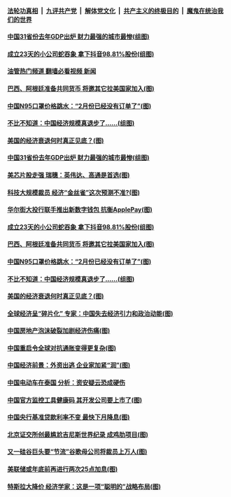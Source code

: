 ####  [法轮功真相](../../../../basic/blob/master/README.md?t=01241212) &nbsp;|&nbsp; [九评共产党](../../../../9ping.md/blob/master/README.md?t=01241212) &nbsp;|&nbsp; [解体党文化](../../../../jtdwh.md/blob/master/README.md?t=01241212)  &nbsp;|&nbsp; [共产主义的终极目的](../../../../gczydzjmd.md/blob/master/README.md?t=01241212) &nbsp;|&nbsp; [魔鬼在统治我们的世界](../../../../mgztzwmdsj.md/blob/master/README.md?t=01241212) 

#### [中国31省份去年GDP出炉 财力最强的城市最惨(组图)](../pages/p5/1027219.md?t=01241212) 

#### [成立23天的小公司蛇吞象 拿下抖音98.81%股份(组图)](../pages/p5/1027220.md?t=01241212) 

#### [油管热门频道 翻墙必看视频 新闻](http://129.146.143.75:81/youtube.html?01241212)

#### [巴西、阿根廷准备共同货币 将邀其它拉美国家加入(图)](../pages/p5/1027217.md?t=01241212) 

#### [中国N95口罩价格跳水：“2月份已经没有订单了”(图)](../pages/p5/1027176.md?t=01241212) 

#### [不比不知道：中国经济规模真退步了……(组图)](../pages/p5/1027167.md?t=01241212) 

#### [美国的经济衰退何时真正见底？(图)](../pages/p5/1027174.md?t=01241212) 

#### [中国31省份去年GDP出炉 财力最强的城市最惨(组图)](../pages/p5/1027219.md?t=01241212) 

#### [美芯片股走强 瑞穗：英伟达、高通是首选(图)](../pages/p5/1027249.md?t=01241212) 

#### [科技大规模裁员 经济“金丝雀”这次预测不准?(图)](../pages/p5/1027248.md?t=01241212) 

#### [华尔街大投行联手推出新数字钱包 抗衡ApplePay(图)](../pages/p5/1027244.md?t=01241212) 

#### [成立23天的小公司蛇吞象 拿下抖音98.81%股份(组图)](../pages/p5/1027220.md?t=01241212) 

#### [巴西、阿根廷准备共同货币 将邀其它拉美国家加入(图)](../pages/p5/1027217.md?t=01241212) 

#### [中国N95口罩价格跳水：“2月份已经没有订单了”(图)](../pages/p5/1027176.md?t=01241212) 

#### [不比不知道：中国经济规模真退步了……(组图)](../pages/p5/1027167.md?t=01241212) 

#### [美国的经济衰退何时真正见底？(图)](../pages/p5/1027174.md?t=01241212) 

#### [全球经济呈“碎片化” 专家：中国失去经济引力和政治动能(图)](../pages/p5/1027165.md?t=01241212) 

#### [中国房地产泡沫破裂加剧经济伤痛(图)](../pages/p5/1027164.md?t=01241212) 

#### [中国重启令全球对抗通胀变得更复杂(图)](../pages/p5/1027163.md?t=01241212) 

#### [中国经济前景：外资出逃 企业家加紧“润”(图)](../pages/p5/1027079.md?t=01241212) 

#### [中国电动车在泰国 分析：资安疑云恐成硬伤](../pages/p5/1027086.md?t=01241212) 

#### [中国官方监控工具健康码 其开发公司要上市了(图)](../pages/p5/1027083.md?t=01241212) 

#### [中国央行基准贷款利率不变 最快下月降息(图)](../pages/p5/1027077.md?t=01241212) 

#### [北京证交所创最尴尬吉尼斯世界纪录 成鸡肋项目(图)](../pages/p5/1026994.md?t=01241212) 

#### [又一硅谷巨头要“节流”谷歌母公司将裁员上万人(图)](../pages/p5/1027034.md?t=01241212) 

#### [美联储或年底前再进行两次25点加息(图)](../pages/p5/1027033.md?t=01241212) 

#### [特斯拉大降价 经济学家：这是一项“聪明的”战略布局(图)](../pages/p5/1027032.md?t=01241212) 

<img src='http://gfw-breaker.win/goodnews/indexes/p5.md' width='0px' height='0px'/>
